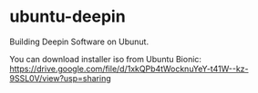# ubuntu-deepin
Building Deepin Software on Ubunut.

You can download installer iso from
Ubuntu Bionic: https://drive.google.com/file/d/1xkQPb4tWocknuYeY-t41W--kz-9SSL0V/view?usp=sharing
